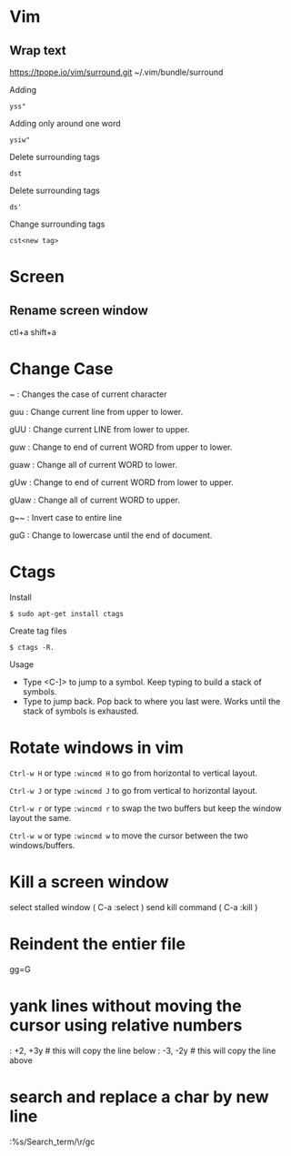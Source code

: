 # Vim



## Wrap text 

https://tpope.io/vim/surround.git ~/.vim/bundle/surround 

Adding

```
yss"
```

Adding only around one word

```
ysiw"
```


Delete surrounding tags 

```
dst
```
Delete surrounding tags 

```
ds'
```

Change surrounding tags 

```
cst<new tag>
```

# Screen 

## Rename screen window

ctl+a shift+a






# Change Case

 ~    : Changes the case of current character

 guu  : Change current line from upper to lower.

 gUU  : Change current LINE from lower to upper.

 guw  : Change to end of current WORD from upper to lower.

 guaw : Change all of current WORD to lower.

 gUw  : Change to end of current WORD from lower to upper.

 gUaw : Change all of current WORD to upper.

 g~~  : Invert case to entire line

 guG : Change to lowercase until the end of document.
 
 # Ctags
 
 Install 
 ```
 $ sudo apt-get install ctags
 ```

Create tag files 
```
$ ctags -R.
```

Usage 

- Type <C-]> to jump to a symbol. Keep typing to build a stack of symbols.
- Type <C-t> to jump back. Pop back to where you last were. Works until the stack of symbols is exhausted.
 
# Rotate windows in vim 

```Ctrl-w H``` or type ```:wincmd H``` to go from horizontal to vertical layout.

```Ctrl-w J``` or type ```:wincmd J``` to go from vertical to horizontal layout.

```Ctrl-w r``` or type ```:wincmd r``` to swap the two buffers but keep the window layout the same.

```Ctrl-w w``` or type ```:wincmd w``` to move the cursor between the two windows/buffers.

# Kill a screen window 

select stalled window ( C-a :select <stalled window number> )
send kill command ( C-a :kill )
 
# Reindent the entier file 
gg=G

# yank lines without moving the cursor using relative numbers 

: +2, +3y # this will copy the line below 
: -3, -2y # this will copy the line above 

# search and replace a char by new line 
:%s/Search_term/\r/gc

